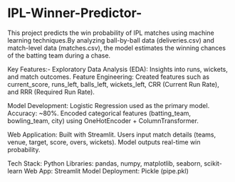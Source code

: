 # IPL-Winner-Predictor-
This project predicts the win probability of IPL matches using machine learning techniques.By analyzing ball-by-ball data (deliveries.csv) and match-level data (matches.csv), the model estimates the winning chances of the batting team during a chase.

Key Features:-
Exploratory Data Analysis (EDA): Insights into runs, wickets, and match outcomes.
Feature Engineering: Created features such as current_score, runs_left, balls_left, wickets_left, CRR (Current Run Rate), and RRR (Required Run Rate).

Model Development:
Logistic Regression used as the primary model.
Accuracy: ~80%.
Encoded categorical features (batting_team, bowling_team, city) using OneHotEncoder + ColumnTransformer.

Web Application:
Built with Streamlit.
Users input match details (teams, venue, target, score, overs, wickets).
Model outputs real-time win probability.

Tech Stack:
Python
Libraries: pandas, numpy, matplotlib, seaborn, scikit-learn
Web App: Streamlit
Model Deployment: Pickle (pipe.pkl)

